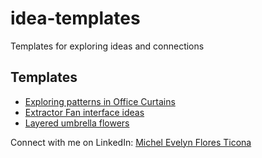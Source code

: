 # idea-templates
Templates for exploring ideas and connections

## Templates

- [Exploring patterns in Office Curtains](office_curtains.md)
- [Extractor Fan interface ideas](extractor_fan.md)
- [Layered umbrella flowers](umbrella_flowers.md)

Connect with me on LinkedIn: [Michel Evelyn Flores Ticona](www.linkedin.com/in/michel-flores-79692234a)
